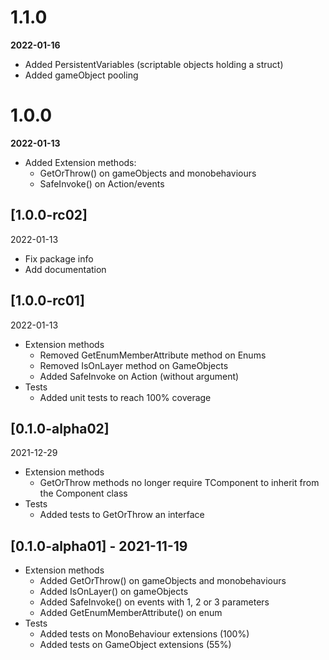 # 1.1.0
**2022-01-16**
- Added PersistentVariables (scriptable objects holding a struct)
- Added gameObject pooling

# 1.0.0
**2022-01-13**

- Added Extension methods:
    -   GetOrThrow() on gameObjects and monobehaviours
    -   SafeInvoke() on Action/events
  
## [1.0.0-rc02]
2022-01-13
- Fix package info
- Add documentation

## [1.0.0-rc01]
2022-01-13
- Extension methods
	- Removed GetEnumMemberAttribute method on Enums
	- Removed IsOnLayer method on GameObjects
	- Added SafeInvoke on Action (without argument)
- Tests
	- Added unit tests to reach 100% coverage

## [0.1.0-alpha02]
2021-12-29
- Extension methods
	- GetOrThrow<TComponent> methods no longer require TComponent to inherit from the Component class
- Tests
	- Added tests to GetOrThrow an interface
	
## [0.1.0-alpha01] - 2021-11-19
- Extension methods
	- Added GetOrThrow<TComponent>() on gameObjects and monobehaviours
	- Added IsOnLayer() on gameObjects
	- Added SafeInvoke() on events with 1, 2 or 3 parameters
	- Added GetEnumMemberAttribute() on enum
- Tests
	- Added tests on MonoBehaviour extensions (100%)
	- Added tests on GameObject extensions (55%)

